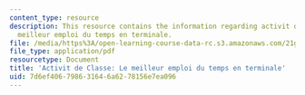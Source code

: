 ```yaml
---
content_type: resource
description: This resource contains the information regarding activit de Classe le
  meilleur emploi du temps en terminale.
file: /media/https%3A/open-learning-course-data-rc.s3.amazonaws.com/21g-302-french-ii-fall-2004/7d6ef406798631646a6278156e7ea096_MIT21G_302_F04_terminale_L.pdf
file_type: application/pdf
resourcetype: Document
title: 'Activit de Classe: Le meilleur emploi du temps en terminale'
uid: 7d6ef406-7986-3164-6a62-78156e7ea096
---
```

